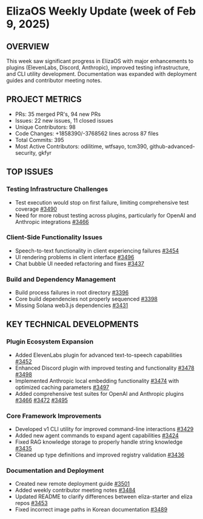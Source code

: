 # ElizaOS Weekly Update (week of Feb 9, 2025)

## OVERVIEW
This week saw significant progress in ElizaOS with major enhancements to plugins (ElevenLabs, Discord, Anthropic), improved testing infrastructure, and CLI utility development. Documentation was expanded with deployment guides and contributor meeting notes.

## PROJECT METRICS
- PRs: 35 merged PR's, 94 new PRs
- Issues: 22 new issues, 11 closed issues
- Unique Contributors: 98
- Code Changes: +1858390/-3768562 lines across 87 files
- Total Commits: 395
- Most Active Contributors: odilitime, wtfsayo, tcm390, github-advanced-security, gkfyr

## TOP ISSUES

### Testing Infrastructure Challenges
- Test execution would stop on first failure, limiting comprehensive test coverage [#3490](https://github.com/elizaos/eliza/pull/3490)
- Need for more robust testing across plugins, particularly for OpenAI and Anthropic integrations [#3466](https://github.com/elizaos/eliza/pull/3466)

### Client-Side Functionality Issues
- Speech-to-text functionality in client experiencing failures [#3454](https://github.com/elizaos/eliza/pull/3454)
- UI rendering problems in client interface [#3496](https://github.com/elizaos/eliza/pull/3496)
- Chat bubble UI needed refactoring and fixes [#3437](https://github.com/elizaos/eliza/pull/3437)

### Build and Dependency Management
- Build process failures in root directory [#3396](https://github.com/elizaos/eliza/pull/3396)
- Core build dependencies not properly sequenced [#3398](https://github.com/elizaos/eliza/pull/3398)
- Missing Solana web3.js dependencies [#3431](https://github.com/elizaos/eliza/pull/3431)

## KEY TECHNICAL DEVELOPMENTS

### Plugin Ecosystem Expansion
- Added ElevenLabs plugin for advanced text-to-speech capabilities [#3452](https://github.com/elizaos/eliza/pull/3452)
- Enhanced Discord plugin with improved testing and functionality [#3478](https://github.com/elizaos/eliza/pull/3478) [#3498](https://github.com/elizaos/eliza/pull/3498)
- Implemented Anthropic local embedding functionality [#3474](https://github.com/elizaos/eliza/pull/3474) with optimized caching parameters [#3497](https://github.com/elizaos/eliza/pull/3497)
- Added comprehensive test suites for OpenAI and Anthropic plugins [#3466](https://github.com/elizaos/eliza/pull/3466) [#3472](https://github.com/elizaos/eliza/pull/3472) [#3495](https://github.com/elizaos/eliza/pull/3495)

### Core Framework Improvements
- Developed v1 CLI utility for improved command-line interactions [#3429](https://github.com/elizaos/eliza/pull/3429)
- Added new agent commands to expand agent capabilities [#3424](https://github.com/elizaos/eliza/pull/3424)
- Fixed RAG knowledge storage to properly handle string knowledge [#3435](https://github.com/elizaos/eliza/pull/3435)
- Cleaned up type definitions and improved registry validation [#3436](https://github.com/elizaos/eliza/pull/3436)

### Documentation and Deployment
- Created new remote deployment guide [#3501](https://github.com/elizaos/eliza/pull/3501)
- Added weekly contributor meeting notes [#3484](https://github.com/elizaos/eliza/pull/3484)
- Updated README to clarify differences between eliza-starter and eliza repos [#3453](https://github.com/elizaos/eliza/pull/3453)
- Fixed incorrect image paths in Korean documentation [#3489](https://github.com/elizaos/eliza/pull/3489)